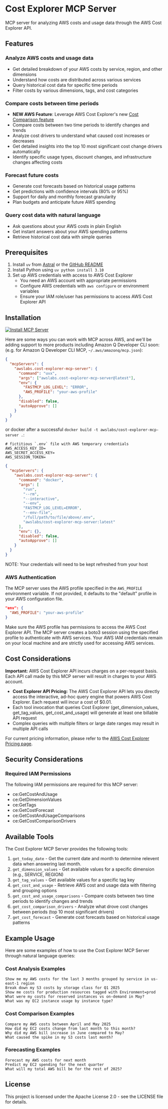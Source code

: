 # Cost Explorer MCP Server

MCP server for analyzing AWS costs and usage data through the AWS Cost Explorer API.

## Features

### Analyze AWS costs and usage data

- Get detailed breakdown of your AWS costs by service, region, and other dimensions
- Understand how costs are distributed across various services
- Query historical cost data for specific time periods
- Filter costs by various dimensions, tags, and cost categories


### Compare costs between time periods

- **NEW AWS Feature**: Leverage AWS Cost Explorer's new [Cost Comparison feature](https://docs.aws.amazon.com/cost-management/latest/userguide/ce-cost-comparison.html)
- Compare costs between two time periods to identify changes and trends
- Analyze cost drivers to understand what caused cost increases or decreases
- Get detailed insights into the top 10 most significant cost change drivers automatically
- Identify specific usage types, discount changes, and infrastructure changes affecting costs

### Forecast future costs

- Generate cost forecasts based on historical usage patterns
- Get predictions with confidence intervals (80% or 95%)
- Support for daily and monthly forecast granularity
- Plan budgets and anticipate future AWS spending

### Query cost data with natural language

- Ask questions about your AWS costs in plain English
- Get instant answers about your AWS spending patterns
- Retrieve historical cost data with simple queries


## Prerequisites

1. Install `uv` from [Astral](https://docs.astral.sh/uv/getting-started/installation/) or the [GitHub README](https://github.com/astral-sh/uv#installation)
2. Install Python using `uv python install 3.10`
3. Set up AWS credentials with access to AWS Cost Explorer
   - You need an AWS account with appropriate permissions
   - Configure AWS credentials with `aws configure` or environment variables
   - Ensure your IAM role/user has permissions to access AWS Cost Explorer API

## Installation

[![Install MCP Server](https://cursor.com/deeplink/mcp-install-light.svg)](https://cursor.com/install-mcp?name=awslabs.cost-explorer-mcp-server&config=eyJjb21tYW5kIjoidXZ4IGF3c2xhYnMuY29zdC1leHBsb3Jlci1tY3Atc2VydmVyQGxhdGVzdCIsImVudiI6eyJGQVNUTUNQX0xPR19MRVZFTCI6IkVSUk9SIiwiQVdTX1BST0ZJTEUiOiJ5b3VyLWF3cy1wcm9maWxlIn0sImRpc2FibGVkIjpmYWxzZSwiYXV0b0FwcHJvdmUiOltdfQ%3D%3D)

Here are some ways you can work with MCP across AWS, and we'll be adding support to more products including Amazon Q Developer CLI soon: (e.g. for Amazon Q Developer CLI MCP, `~/.aws/amazonq/mcp.json`):

```json
{
  "mcpServers": {
    "awslabs.cost-explorer-mcp-server": {
      "command": "uvx",
      "args": ["awslabs.cost-explorer-mcp-server@latest"],
      "env": {
        "FASTMCP_LOG_LEVEL": "ERROR",
        "AWS_PROFILE": "your-aws-profile"
      },
      "disabled": false,
      "autoApprove": []
    }
  }
}
```

or docker after a successful `docker build -t awslabs/cost-explorer-mcp-server .`:

```file
# fictitious `.env` file with AWS temporary credentials
AWS_ACCESS_KEY_ID=
AWS_SECRET_ACCESS_KEY=
AWS_SESSION_TOKEN=
```

```json
{
  "mcpServers": {
    "awslabs.cost-explorer-mcp-server": {
      "command": "docker",
      "args": [
        "run",
        "--rm",
        "--interactive",
        "--env",
        "FASTMCP_LOG_LEVEL=ERROR",
        "--env-file",
        "/full/path/to/file/above/.env",
        "awslabs/cost-explorer-mcp-server:latest"
      ],
      "env": {},
      "disabled": false,
      "autoApprove": []
    }
  }
}
```

NOTE: Your credentials will need to be kept refreshed from your host

### AWS Authentication

The MCP server uses the AWS profile specified in the `AWS_PROFILE` environment variable. If not provided, it defaults to the "default" profile in your AWS configuration file.

```json
"env": {
  "AWS_PROFILE": "your-aws-profile"
}
```

Make sure the AWS profile has permissions to access the AWS Cost Explorer API. The MCP server creates a boto3 session using the specified profile to authenticate with AWS services. Your AWS IAM credentials remain on your local machine and are strictly used for accessing AWS services.

## Cost Considerations

**Important:** AWS Cost Explorer API incurs charges on a per-request basis. Each API call made by this MCP server will result in charges to your AWS account.

- **Cost Explorer API Pricing:** The AWS Cost Explorer API lets you directly access the interactive, ad-hoc query engine that powers AWS Cost Explorer. Each request will incur a cost of $0.01.
- Each tool invocation that queries Cost Explorer (get_dimension_values, get_tag_values, get_cost_and_usage) will generate at least one billable API request
- Complex queries with multiple filters or large date ranges may result in multiple API calls

For current pricing information, please refer to the [AWS Cost Explorer Pricing page](https://aws.amazon.com/aws-cost-management/aws-cost-explorer/pricing/).


## Security Considerations

### Required IAM Permissions
The following IAM permissions are required for this MCP server:
- ce:GetCostAndUsage
- ce:GetDimensionValues
- ce:GetTags
- ce:GetCostForecast
- ce:GetCostAndUsageComparisons
- ce:GetCostComparisonDrivers



## Available Tools

The Cost Explorer MCP Server provides the following tools:

1. `get_today_date` - Get the current date and month to determine relevent data when answering last month.
2. `get_dimension_values` - Get available values for a specific dimension (e.g., SERVICE, REGION)
3. `get_tag_values` - Get available values for a specific tag key
4. `get_cost_and_usage` - Retrieve AWS cost and usage data with filtering and grouping options
5. `get_cost_and_usage_comparisons` - Compare costs between two time periods to identify changes and trends
6. `get_cost_comparison_drivers` - Analyze what drove cost changes between periods (top 10 most significant drivers)
7. `get_cost_forecast` - Generate cost forecasts based on historical usage patterns

## Example Usage

Here are some examples of how to use the Cost Explorer MCP Server through natural language queries:

### Cost Analysis Examples

```
Show me my AWS costs for the last 3 months grouped by service in us-east-1 region
Break down my S3 costs by storage class for Q1 2025
Show me costs for production resources tagged with Environment=prod
What were my costs for reserved instances vs on-demand in May?
What was my EC2 instance usage by instance type?
```

### Cost Comparison Examples

```
Compare my AWS costs between April and May 2025
How did my EC2 costs change from last month to this month?
Why did my AWS bill increase in June compared to May?
What caused the spike in my S3 costs last month?
```

### Forecasting Examples

```
Forecast my AWS costs for next month
Predict my EC2 spending for the next quarter
What will my total AWS bill be for the rest of 2025?
```

## License

This project is licensed under the Apache License 2.0 - see the LICENSE file for details.

